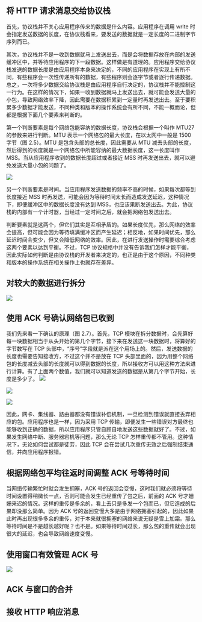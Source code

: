 ## 将 HTTP 请求消息交给协议栈

首先，协议栈并不关心应用程序传来的数据是什么内容。应用程序在调用 write 时会指定发送数据的长度，在协议栈看来，要发送的数据就是一定长度的二进制字节序列而已。

其次，协议栈并不是一收到数据就马上发送出去，而是会将数据存放在内部的发送缓冲区中，并等待应用程序的下一段数据。这样做是有道理的。应用程序交给协议栈发送的数据长度是由应用程序本身来决定的，不同的应用程序在实现上有所不同，有些程序会一次性传递所有的数据，有些程序则会逐字节或者逐行传递数据。总之，一次将多少数据交给协议栈是由应用程序自行决定的，协议栈并不能控制这一行为。在这样的情况下，如果一收到数据就马上发送出去，就可能会发送大量的小包，导致网络效率下降，因此需要在数据积累到一定量时再发送出去。至于要积累多少数据才能发送，不同种类和版本的操作系统会有所不同，不能一概而论，但都是根据下面几个要素来判断的。

第一个判断要素是每个网络包能容纳的数据长度，协议栈会根据一个叫作 MTU27 的参数来进行判断。MTU 表示一个网络包的最大长度，在以太网中一般是 1500 字节（图 2.5）。MTU 是包含头部的总长度，因此需要从 MTU 减去头部的长度，然后得到的长度就是一个网络包中所能容纳的最大数据长度，这一长度叫作 MSS。当从应用程序收到的数据长度超过或者接近 MSS 时再发送出去，就可以避免发送大量小包的问题了。

![](../markdown_import_image/import-2023-01-04-17-31-03.png)

另一个判断要素是时间。当应用程序发送数据的频率不高的时候，如果每次都等到长度接近 MSS 时再发送，可能会因为等待时间太长而造成发送延迟，这种情况下，即便缓冲区中的数据长度没有达到 MSS，也应该果断发送出去。为此，协议栈的内部有一个计时器，当经过一定时间之后，就会把网络包发送出去。

判断要素就是这两个，但它们其实是互相矛盾的。如果长度优先，那么网络的效率会提高，但可能会因为等待填满缓冲区而产生延迟；相反地，如果时间优先，那么延迟时间会变少，但又会降低网络的效率。因此，在进行发送操作时需要综合考虑这两个要素以达到平衡。不过，TCP 协议规格中并没有告诉我们怎样才能平衡，因此实际如何判断是由协议栈的开发者来决定的，也正是由于这个原因，不同种类和版本的操作系统在相关操作上也就存在差异。

## 对较大的数据进行拆分

![](../markdown_import_image/import-2023-01-04-17-33-39.png)

## 使用 ACK 号确认网络包已收到

我们先来看一下确认的原理（图 2.7）。首先，TCP 模块在拆分数据时，会先算好每一块数据相当于从头开始的第几个字节，接下来在发送这一块数据时，将算好的字节数写在 TCP 头部中，“序号”字段就是派在这个用场上的。然后，发送数据的长度也需要告知接收方，不过这个并不是放在 TCP 头部里面的，因为用整个网络包的长度减去头部的长度就可以得到数据的长度，所以接收方可以用这种方法来进行计算。有了上面两个数值，我们就可以知道发送的数据是从第几个字节开始，长度是多少了。
![](../markdown_import_image/import-2023-01-04-17-34-22.png)

![](../markdown_import_image/import-2023-01-04-17-35-06.png)

![](../markdown_import_image/import-2023-01-04-17-35-34.png)

因此，网卡、集线器、路由器都没有错误补偿机制，一旦检测到错误就直接丢弃相应的包。应用程序也是一样，因为采用 TCP 传输，即便发生一些错误对方最终也能够收到正确的数据，所以应用程序只管自顾自地发送这些数据就好了。不过，如果发生网络中断、服务器宕机等问题，那么无论 TCP 怎样重传都不管用。这种情况下，无论如何尝试都是徒劳，因此 TCP 会在尝试几次重传无效之后强制结束通信，并向应用程序报错。

## 根据网络包平均往返时间调整 ACK 号等待时间

当网络传输繁忙时就会发生拥塞，ACK 号的返回会变慢，这时我们就必须将等待时间设置得稍微长一点，否则可能会发生已经重传了包之后，前面的 ACK 号才姗姗来迟的情况。这样的重传是多余的，看上去只是多发一个包而已，但它造成的后果却没那么简单。因为 ACK 号的返回变慢大多是由于网络拥塞引起的，因此如果此时再出现很多多余的重传，对于本来就很拥塞的网络来说无疑是雪上加霜。那么等待时间是不是越长越好呢？也不是。如果等待时间过长，那么包的重传就会出现很大的延迟，也会导致网络速度变慢。

## 使用窗口有效管理 ACK 号

![](../markdown_import_image/import-2023-01-04-17-37-38.png)

## ACK 与窗口的合并

## 接收 HTTP 响应消息